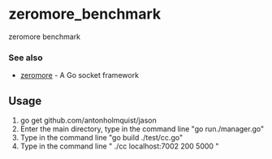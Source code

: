 # zeromore_benchmark
zeromore benchmark


### See also

 * [zeromore](https://github.com/weichaoduo/zeromore) - A Go socket  framework 

## Usage

  1.  go get github.com/antonholmquist/jason
  2.  Enter the main directory, type in the command line "go run./manager.go"
  3.  Type in the command line "go build ./test/cc.go"
  4.  Type in the command line " ./cc localhost:7002 200 5000 "
